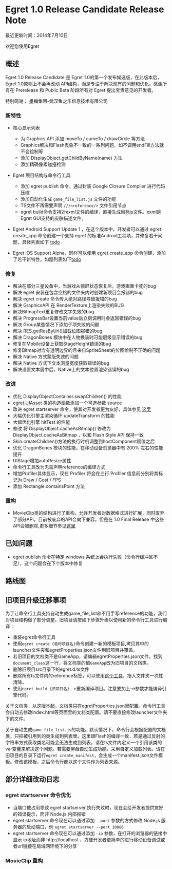 Egret 1.0 Release Candidate Release Note
===============================

最近更新时间：2014年7月10日

欢迎您使用Egret



## 概述

Egret 1.0 Release Candidate 是 Egret 1.0的第一个发布候选版，在此版本后，Egret 1.0原则上不会再改动 API结构，而是专注于解决现有的问题和优化。感谢所有在 Prerelease 和 Public Beta 阶段所有对 Egret 提出宝贵意见的开发者。

特别鸣谢： 墨麟集团-武汉鱼之乐信息技术有限公司

### 新特性
* 核心显示列表
  * 为 Graphics API 添加 moveTo / curveTo / drawCircle 等方法
  * Graphics解决和Flash表象不一致的一系列问题，如不调用endFill方法就不会绘制等
  * 添加 DisplayObject.getChildByName(name) 方法
  * 添加精确像素碰撞检测


* Egret 项目结构与命令行工具
  * 添加 egret publish 命令，通过封装 Google Closure Compiler 进行代码压缩 
  * 添加自动化生成 ``` game_file_list.js ``` 文件的功能
  * TS文件不再需要声明 ``` ///<reference/> ``` 文件引用节点
  * egret build命令支持对exml文件的编译，直接生成目标js文件。exml是Egret GUI支持的皮肤描述文件。

* Egret Android Support Update 1 ，在这个版本中，开发者可以通过 egret create_cpp 命令创建一个支持 egret 的标准Android工程项，并修复若干问题，具体列表如下 [todo](todo)
* Egret iOS Support Alpha，同样可以使用 egret create_app 命令创建，添加了若干新特性，如题列表如下[todo](todo)

### 修复

* 解决在部分三星设备中，当游戏从锁屏状态恢复后，游戏画面卡死的bug
* 解决 egret 安装在包含空格的文件夹内时创建新项目会报错的bug
* 解决 egret create 命令传入绝对路径导致报错的bug
* 解决 GraphicsAPI 在 RenderTexture上渲染失败的BUG
* 解决BitmapText重复修改文字失效的bug
* 解决 ProgressBar设置当前value后立刻调用时会返回错误的bug
* 解决 Group某些情况下添加子项失败的问题
* 解决 RES.getResByUrl()加载位图报错的bug
* 解决 DragonBones 模块中在人物换装时可能层级显示错误的bug
* 修复在Mobile设备上获取StageHeight错误的bug 
* 修复Bitmap对含有透明边界的且来自SpriteSheet的位图绘制不正确的问题
* 解决 Native 方式蒙版失效的问题
* 解决 Native 方式下文本测量宽度获取错误的bug
* 解决设置文本居中后，Native上的文本位置渲染错误的bug


### 改进

* 优化 DisplayObjectContainer.swapChildren() 的性能
* egret.UIAsset 类的构造函数添加一个可选参数 source 
* 改进 egret startserver 命令，使其对开发者更为友好，具体参见 [这里](#tag1)
* 大幅优化引擎主渲染循环 updateTransform 的性能
* 大幅优化引擎 hitTest 的性能
* 修改 将 DisplayObject.cacheAsBitmap() 修改为 DisplayObject.cacheAsBitmap ，以和 Flash Style API 保持一致
* Skin.createChildren()方法的执行时机调整到hostComponent赋值之后
* 优化 DragonBones 模块的性能，在移动设备浏览器中有 200% 左右的性能提升
* UIStage增加autoResize属性
* 命令行工具改为无需声明reference的编译方式
* 增加Profiler具体显示，现在 Profiler 将会在三行 Profiler 信息前分别将其标记为 Draw / Cost / FPS
* 添加 Rectangle.containsPoint 方法

### 重构

* MovieClip类的结构进行了重构，允许开发者对数据格式进行扩展，同时废弃了部分API，目前被废弃的API会向下兼容，但是在 1.0 Final Release 中这些API会被删除,更多细节参见[这里](#tag2)


## 已知问题
* egret publish 命令在特定 windows 系统上会执行失败（命令行缓冲区不足），这个问题会在下个版本中修复

## 路线图


## 旧项目升级迁移事项

为了让命令行工具支持自动生成game_file_list和不用手写reference的功能，我们对项目结构做了部分调整。旧项目请按如下步骤升级以使用新的命令行工具进行编译：

* 重装egret命令行工具
* 使用```egret create {临时项目名}```命令创建一新的模板项目,拷贝其中的launcher文件夹和egretProperties.json文件到旧项目并覆盖。
* 若旧项目的文档类不是GameApp，请编辑egretProperties.json文件，找到```document_class```这一行，将文档类的值```GameApp```改为旧项目的文档类。
* 删除旧项目src目录下的egret.d.ts文件
* 删除所有ts文件内的reference标签，可以使用[这个工具](https://download.egret-labs.org/?id=TsReferenceTool)，拖入文件夹一次性清除。
* 使用```egret build {旧项目名} -e```重新编译项目。注意要加上-e参数才能编译引擎代码。

关于文档类，从这版本起，文档类只在egretProperties.json里配置。命令行工具会自动去修改index.html等页面里的文档类配置。请不要直接修改launcher文件夹下的文件。

关于自动生成```game_file_list.js```的功能。默认情况下，命令行会根据配置的文档类，只把被引用到的类生成到列表里。这里跟Flash的编译一致，若是通过反射的字符串方式获取类名可能会无法生成到列表，请在ts文件内定义一个引用该类的var变量来解决这个问题。若需要屏蔽自动生成功能，采用自定义加载列表。请在旧项目的目录下运行```egret create_manifest```，会生成一个manifest.json文件模板。修改该模板，之后命令行都以这个文件作为列表来源。


## 部分详细改动日志
<a name="tag1"></a>
### egret startserver 命令优化
* 当端口被占用导致 egret startserver 执行失败时，现在会给开发者提供友好的错误提示，而非 Node.js 内部报错
* egret startserver 命令现在可以通过添加 ``` --port ``` 参数的方式修改 Node.js 服务器的启动端口，例 ``` egret startserver --port 10086 ```
* egret startserver 命令现在可以通过添加 ``` -ip ``` 参数，在打开的浏览器的链接中显示 ip地址而非 http://localhost ，方便开发者更简单的进行移动设备调试或者url链接在局域网环境下的分享 

<a name="tag2"></a>
### MovieClip 重构
